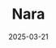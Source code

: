 ---
title: "Nara"
excerpt: "Where some creatures are adorable, and some are just creatures."
gallery_name: "japan/nara"
date: 2025-03-21
tags:
  - 🌆Metropolis
  - 🏛️Historic
header:
  overlay_image: voyage/japan/Nara-3v1.jpg
---
